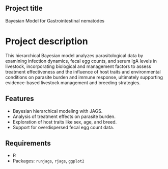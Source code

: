 ## Project title
Bayesian Model for Gastrointestinal nematodes
# Project description
This hierarchical Bayesian model analyzes parasitological data by examining infection dynamics, fecal egg counts, and serum IgA levels in livestock, incorporating biological and management factors to assess treatment effectiveness and the influence of host traits and environmental conditions on parasite burden and immune response, ultimately supporting evidence-based livestock management and breeding strategies.
## Features
- Bayesian hierarchical modeling with JAGS.
- Analysis of treatment effects on parasite burden.
- Exploration of host traits like sex, age, and breed.
- Support for overdispersed fecal egg count data.
## Requirements
- R
- Packages: `runjags`, `rjags`, `ggplot2`
